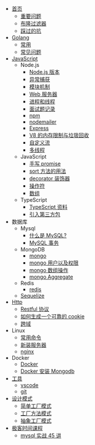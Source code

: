 - [首页](README.md)
  - [重要问题](article/language)
  - [布隆过滤器](article/bloom-filter)
  - [踩过的坑](article/problem)
- [Golang](go/index.md)
  - [常用](go/common.md)
  - [常见问题](go/常见问题.md)
- [JavaScript](/nodejs/index)
  - Node.js
    - [Node.js 版本](/nodejs/version)
    - [异常捕获](nodejs/exception)
    - [模块机制](/nodejs/module)
    - [Web 服务器](/nodejs/webServer)
    - [进程和线程](/nodejs/process)
    - [面试题记录](/nodejs/interview)
    - [npm](/nodejs/npm)
    - [nodemailer](/nodejs/nodemailer)
    - [Express](nodejs/express)
    - [V8 的内存限制与垃圾回收](nodejs/v8)
    - [自定义流](nodejs/stream)
    - [多线程](nodejs/workThred)
  - JavaScript
    - [手写 promise](nodejs/promise)
    - [sort 方法的用法](nodejs/sort)
    - [decorator 装饰器](nodejs/decorator)
    - [操作符](nodejs/operator)
    - [数组](nodejs/array)
  - TypeScript
    - [TypeScript 资料](typescript/index)
    - [引入第三方包](typescript/package)
- 数据库
  - Mysql
    - [什么是 MySQL?](mysql/index)
    - [MySQL 事务](mysql/index)
  - MongoDB
    - [mongo](database/mongo)
    - [mongo 用户以及权限](mongo/auth)
    - [mongo 数组操作](mongo/array)
    - [mongo Aggregate](mongo/aggregate)
  - Redis
    - [redis](database/redis)
  - [Sequelize](database/sequelize)
- [Http](http/index)
  - [Restful 协议](http/restful)
  - [如何生成一个可靠的 cookie](http/cookie)
  - [跨域](http/cors)
- Linux
  - [常用命令](linux/command)
  - [新装服务器](linux/ubuntu)
  - [nginx](linux/nginx)
- Docker
  - [Docker](docker/docker)
  - [Docker 安装 Mongodb](docker/mongodb)
- [工具](tool/index)
  - [vscode](tool/vscode)
  - [git](tool/git)
- [设计模式](/design-patterns/index)
  - [简单工厂模式](/design-patterns/createPatterns/simple-factory)
  - [工厂方法模式](/design-patterns/createPatterns/factory-method)
  - [抽象工厂模式](/design-patterns/createPatterns/abstract-factory)
- [极客时间课程](/geektime/index)
  - [mysql 实战 45 讲](/geektime/geektime_MySQL实战45讲/index.md)
